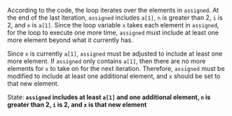 According to the code, the loop iterates over the elements in `assigned`. At the end of the last iteration, `assigned` includes `a[1]`, `n` is greater than 2, `i` is 2, and `x` is `a[1]`. Since the loop variable `x` takes each element in `assigned`, for the loop to execute one more time, `assigned` must include at least one more element beyond what it currently has. 

Since `x` is currently `a[1]`, `assigned` must be adjusted to include at least one more element. If `assigned` only contains `a[1]`, then there are no more elements for `x` to take on for the next iteration. Therefore, `assigned` must be modified to include at least one additional element, and `x` should be set to that new element.

State: **`assigned` includes at least `a[1]` and one additional element, `n` is greater than 2, `i` is 2, and `x` is that new element**